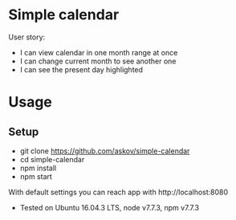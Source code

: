 # Simple calendar
User story:
- I can view calendar in one month range at once
- I can change current month to see another one
- I can see the present day highlighted 

# Usage
## Setup
- git clone https://github.com/askov/simple-calendar
- cd simple-calendar
- npm install
- npm start

With default settings you can reach app with http://localhost:8080

* Tested on Ubuntu 16.04.3 LTS, node v7.7.3, npm v7.7.3